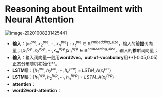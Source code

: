 # Reasoning about Entailment with Neural Attention

![image-20201008231425441](C:\Users\WILL\AppData\Roaming\Typora\typora-user-images\image-20201008231425441.png)

* **输入**：$[x^{pre}_1, x^{pre}_2,\cdots, x^{pre}_n] : x^{pre}_t\in \mathbb{R}^{embedding\_size}$，输入的**前提**词向量；$[x^{hyp}_1, x^{hyp}_2,\cdots, x^{hyp}_m]x:^{hyp}_t\in \mathbb{R}^{embedding\_size}$，输入的**推断**词向量；
* **输入**：输入词向量一般用**word2vec**，**out-of-vocabulary**用**(-0.05,0.05)正态分布随机初始化**。
* **LSTM**层：$[h_1^{pre},h_2^{pre},\cdots,h_n^{pre}]=LSTM\_A(x_t^{pre})$
* **LSTM**层：$[h_1^{hyp},h_2^{hyp},\cdots,h_n^{hyp}]=LSTM\_A(x_t^{hyp})$
* **attention**：
* **word2word-attention**：